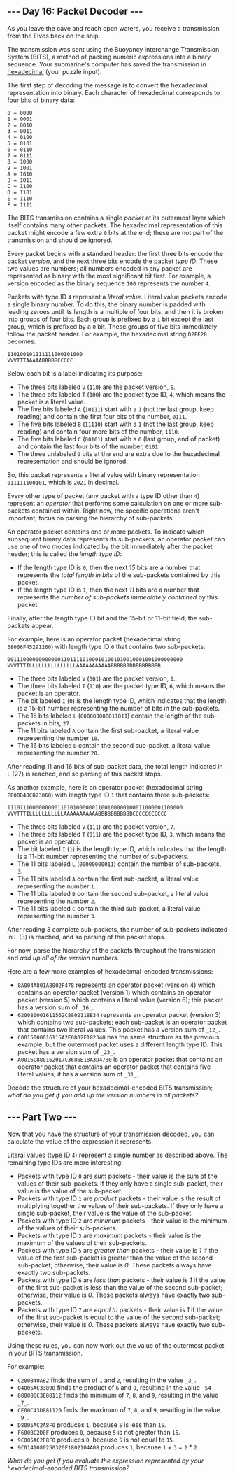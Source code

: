 ## --- Day 16: Packet Decoder ---

As you leave the cave and reach open waters, you receive a transmission from the Elves back on the ship.

The transmission was sent using the Buoyancy Interchange Transmission System (<span title="Just be glad it wasn't sent using the BuoyancY Transmission Encoding System.">BITS</span>), a method of packing numeric expressions into a binary sequence. Your submarine's computer has saved the transmission in [hexadecimal](https://en.wikipedia.org/wiki/Hexadecimal) (your puzzle input).

The first step of decoding the message is to convert the hexadecimal representation into binary. Each character of hexadecimal corresponds to four bits of binary data:

    0 = 0000
    1 = 0001
    2 = 0010
    3 = 0011
    4 = 0100
    5 = 0101
    6 = 0110
    7 = 0111
    8 = 1000
    9 = 1001
    A = 1010
    B = 1011
    C = 1100
    D = 1101
    E = 1110
    F = 1111
    

The BITS transmission contains a single _packet_ at its outermost layer which itself contains many other packets. The hexadecimal representation of this packet might encode a few extra `0` bits at the end; these are not part of the transmission and should be ignored.

Every packet begins with a standard header: the first three bits encode the packet _version_, and the next three bits encode the packet _type ID_. These two values are numbers; all numbers encoded in any packet are represented as binary with the most significant bit first. For example, a version encoded as the binary sequence `100` represents the number `4`.

Packets with type ID `4` represent a _literal value_. Literal value packets encode a single binary number. To do this, the binary number is padded with leading zeroes until its length is a multiple of four bits, and then it is broken into groups of four bits. Each group is prefixed by a `1` bit except the last group, which is prefixed by a `0` bit. These groups of five bits immediately follow the packet header. For example, the hexadecimal string `D2FE28` becomes:

    110100101111111000101000
    VVVTTTAAAAABBBBBCCCCC
    

Below each bit is a label indicating its purpose:

*   The three bits labeled `V` (`110`) are the packet version, `6`.
*   The three bits labeled `T` (`100`) are the packet type ID, `4`, which means the packet is a literal value.
*   The five bits labeled `A` (`10111`) start with a `1` (not the last group, keep reading) and contain the first four bits of the number, `0111`.
*   The five bits labeled `B` (`11110`) start with a `1` (not the last group, keep reading) and contain four more bits of the number, `1110`.
*   The five bits labeled `C` (`00101`) start with a `0` (last group, end of packet) and contain the last four bits of the number, `0101`.
*   The three unlabeled `0` bits at the end are extra due to the hexadecimal representation and should be ignored.

So, this packet represents a literal value with binary representation `011111100101`, which is `2021` in decimal.

Every other type of packet (any packet with a type ID other than `4`) represent an _operator_ that performs some calculation on one or more sub-packets contained within. Right now, the specific operations aren't important; focus on parsing the hierarchy of sub-packets.

An operator packet contains one or more packets. To indicate which subsequent binary data represents its sub-packets, an operator packet can use one of two modes indicated by the bit immediately after the packet header; this is called the _length type ID_:

*   If the length type ID is `0`, then the next _15_ bits are a number that represents the _total length in bits_ of the sub-packets contained by this packet.
*   If the length type ID is `1`, then the next _11_ bits are a number that represents the _number of sub-packets immediately contained_ by this packet.

Finally, after the length type ID bit and the 15-bit or 11-bit field, the sub-packets appear.

For example, here is an operator packet (hexadecimal string `38006F45291200`) with length type ID `0` that contains two sub-packets:

    00111000000000000110111101000101001010010001001000000000
    VVVTTTILLLLLLLLLLLLLLLAAAAAAAAAAABBBBBBBBBBBBBBBB
    

*   The three bits labeled `V` (`001`) are the packet version, `1`.
*   The three bits labeled `T` (`110`) are the packet type ID, `6`, which means the packet is an operator.
*   The bit labeled `I` (`0`) is the length type ID, which indicates that the length is a 15-bit number representing the number of bits in the sub-packets.
*   The 15 bits labeled `L` (`000000000011011`) contain the length of the sub-packets in bits, `27`.
*   The 11 bits labeled `A` contain the first sub-packet, a literal value representing the number `10`.
*   The 16 bits labeled `B` contain the second sub-packet, a literal value representing the number `20`.

After reading 11 and 16 bits of sub-packet data, the total length indicated in `L` (27) is reached, and so parsing of this packet stops.

As another example, here is an operator packet (hexadecimal string `EE00D40C823060`) with length type ID `1` that contains three sub-packets:

    11101110000000001101010000001100100000100011000001100000
    VVVTTTILLLLLLLLLLLAAAAAAAAAAABBBBBBBBBBBCCCCCCCCCCC
    

*   The three bits labeled `V` (`111`) are the packet version, `7`.
*   The three bits labeled `T` (`011`) are the packet type ID, `3`, which means the packet is an operator.
*   The bit labeled `I` (`1`) is the length type ID, which indicates that the length is a 11-bit number representing the number of sub-packets.
*   The 11 bits labeled `L` (`00000000011`) contain the number of sub-packets, `3`.
*   The 11 bits labeled `A` contain the first sub-packet, a literal value representing the number `1`.
*   The 11 bits labeled `B` contain the second sub-packet, a literal value representing the number `2`.
*   The 11 bits labeled `C` contain the third sub-packet, a literal value representing the number `3`.

After reading 3 complete sub-packets, the number of sub-packets indicated in `L` (3) is reached, and so parsing of this packet stops.

For now, parse the hierarchy of the packets throughout the transmission and _add up all of the version numbers_.

Here are a few more examples of hexadecimal-encoded transmissions:

*   `8A004A801A8002F478` represents an operator packet (version 4) which contains an operator packet (version 1) which contains an operator packet (version 5) which contains a literal value (version 6); this packet has a version sum of `_16_`.
*   `620080001611562C8802118E34` represents an operator packet (version 3) which contains two sub-packets; each sub-packet is an operator packet that contains two literal values. This packet has a version sum of `_12_`.
*   `C0015000016115A2E0802F182340` has the same structure as the previous example, but the outermost packet uses a different length type ID. This packet has a version sum of `_23_`.
*   `A0016C880162017C3686B18A3D4780` is an operator packet that contains an operator packet that contains an operator packet that contains five literal values; it has a version sum of `_31_`.

Decode the structure of your hexadecimal-encoded BITS transmission; _what do you get if you add up the version numbers in all packets?_

## --- Part Two ---

Now that you have the structure of your transmission decoded, you can calculate the value of the expression it represents.

Literal values (type ID `4`) represent a single number as described above. The remaining type IDs are more interesting:

*   Packets with type ID `0` are _sum_ packets - their value is the sum of the values of their sub-packets. If they only have a single sub-packet, their value is the value of the sub-packet.
*   Packets with type ID `1` are _product_ packets - their value is the result of multiplying together the values of their sub-packets. If they only have a single sub-packet, their value is the value of the sub-packet.
*   Packets with type ID `2` are _minimum_ packets - their value is the minimum of the values of their sub-packets.
*   Packets with type ID `3` are _maximum_ packets - their value is the maximum of the values of their sub-packets.
*   Packets with type ID `5` are _greater than_ packets - their value is _1_ if the value of the first sub-packet is greater than the value of the second sub-packet; otherwise, their value is _0_. These packets always have exactly two sub-packets.
*   Packets with type ID `6` are _less than_ packets - their value is _1_ if the value of the first sub-packet is less than the value of the second sub-packet; otherwise, their value is _0_. These packets always have exactly two sub-packets.
*   Packets with type ID `7` are _equal to_ packets - their value is _1_ if the value of the first sub-packet is equal to the value of the second sub-packet; otherwise, their value is _0_. These packets always have exactly two sub-packets.

Using these rules, you can now work out the value of the outermost packet in your BITS transmission.

For example:

*   `C200B40A82` finds the sum of `1` and `2`, resulting in the value `_3_`.
*   `04005AC33890` finds the product of `6` and `9`, resulting in the value `_54_`.
*   `880086C3E88112` finds the minimum of `7`, `8`, and `9`, resulting in the value `_7_`.
*   `CE00C43D881120` finds the maximum of `7`, `8`, and `9`, resulting in the value `_9_`.
*   `D8005AC2A8F0` produces `1`, because `5` is less than `15`.
*   `F600BC2D8F` produces `0`, because `5` is not greater than `15`.
*   `9C005AC2F8F0` produces `0`, because `5` is not equal to `15`.
*   `9C0141080250320F1802104A08` produces `1`, because `1` + `3` = `2` \* `2`.

_What do you get if you evaluate the expression represented by your hexadecimal-encoded BITS transmission?_